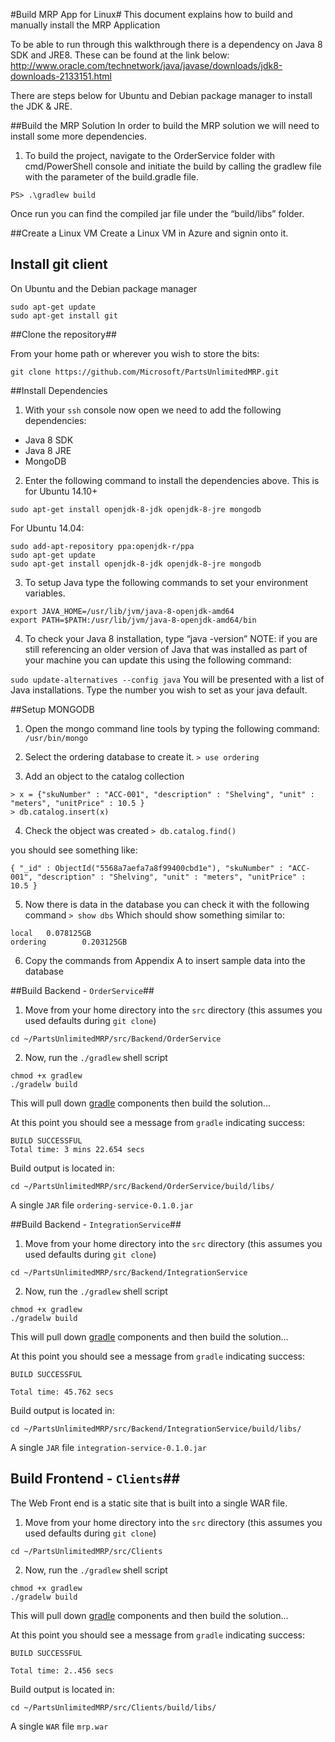 #Build MRP App for Linux#
This document explains how to build and manually install the MRP Application

To be able to run through this walkthrough there is a dependency on Java 8 SDK and JRE8. These can be found at the link below:
http://www.oracle.com/technetwork/java/javase/downloads/jdk8-downloads-2133151.html

There are steps below for Ubuntu and Debian package manager to install the JDK & JRE.

##Build the MRP Solution 
In order to build the MRP solution we will need to install some more dependencies. 
1.  To build the project, navigate to the OrderService folder with cmd/PowerShell console and initiate the build by calling the gradlew file with the parameter of the build.gradle file.

`PS> .\gradlew build`

Once run you can find the compiled jar file under the “build/libs” folder.

##Create a Linux VM 
Create a Linux VM in Azure and signin onto it.

## Install git client ##

On Ubuntu and the Debian package manager

```
sudo apt-get update
sudo apt-get install git
```

##Clone the repository##

From your home path or wherever you wish to store the bits:
```
git clone https://github.com/Microsoft/PartsUnlimitedMRP.git
```

##Install Dependencies
1.  With your `ssh` console now open we need to add the following dependencies:
 - Java 8 SDK
 - Java 8 JRE
 - MongoDB
2. Enter the following command to install the dependencies above. This is for Ubuntu 14.10+
```
sudo apt-get install openjdk-8-jdk openjdk-8-jre mongodb
```
For Ubuntu 14.04:
```
sudo add-apt-repository ppa:openjdk-r/ppa
sudo apt-get update
sudo apt-get install openjdk-8-jdk openjdk-8-jre mongodb
```
3.  To setup Java type the following commands to set your environment variables.
```
export JAVA_HOME=/usr/lib/jvm/java-8-openjdk-amd64
export PATH=$PATH:/usr/lib/jvm/java-8-openjdk-amd64/bin
```
4.  To check your Java 8 installation, type “java -version”
NOTE: if you are still referencing an older version of Java that was installed as part of your machine you can update this using the following command:

`sudo update-alternatives --config java`
You will be presented with a list of Java installations. Type the number you wish to set as your java default.

##Setup MONGODB
1.  Open the mongo command line tools by typing the following command:
`/usr/bin/mongo`

2.  Select the ordering database to create it.
`> use ordering`

3. Add an object to the catalog collection
```
> x = {"skuNumber" : "ACC-001", "description" : "Shelving", "unit" : "meters", "unitPrice" : 10.5 }
> db.catalog.insert(x)
```
4.  Check the object was created 
`> db.catalog.find()`

you should see something like:
```
{ "_id" : ObjectId("5568a7aefa7a8f99400cbd1e"), "skuNumber" : "ACC-001", "description" : "Shelving", "unit" : "meters", "unitPrice" : 10.5 }

```

5. Now there is data in the database you can check it with the following command 
`> show dbs`
Which should show something similar to:
```
local   0.078125GB
ordering        0.203125GB
```

6.  Copy the commands from Appendix A to insert sample data into the database 


##Build Backend - `OrderService`##

1. Move from your home directory into the `src` directory (this assumes you used defaults during `git clone`) 
```
cd ~/PartsUnlimitedMRP/src/Backend/OrderService
```
2. Now, run the `./gradlew` shell script 
```
chmod +x gradlew
./gradelw build
```

This will pull down [gradle](http://gradle.org/) components then build the solution...

At this point you should see a message from `gradle` indicating success:
```
BUILD SUCCESSFUL
Total time: 3 mins 22.654 secs
```
Build output is located in:
```
cd ~/PartsUnlimitedMRP/src/Backend/OrderService/build/libs/
```
A single `JAR` file `ordering-service-0.1.0.jar`

##Build Backend - `IntegrationService`##
1. Move from your home directory into the `src` directory (this assumes you used defaults during `git clone`) 
```
cd ~/PartsUnlimitedMRP/src/Backend/IntegrationService
```
2. Now, run the `./gradlew` shell script
```
chmod +x gradlew
./gradelw build
```

This will pull down [gradle](http://gradle.org/) components and then build the solution...

At this point you should see a message from `gradle` indicating success:
```
BUILD SUCCESSFUL

Total time: 45.762 secs
```
Build output is located in:
```
cd ~/PartsUnlimitedMRP/src/Backend/IntegrationService/build/libs/
```
A single `JAR` file `integration-service-0.1.0.jar`



## Build Frontend - `Clients`##
The Web Front end is a static site that is built into a single WAR file.
1. Move from your home directory into the `src` directory (this assumes you used defaults during `git clone`) 
```
cd ~/PartsUnlimitedMRP/src/Clients
```
2. Now, run the `./gradlew` shell script
```
chmod +x gradlew
./gradelw build
```
This will pull down [gradle](http://gradle.org/) components and then build the solution...

At this point you should see a message from `gradle` indicating success:
```
BUILD SUCCESSFUL

Total time: 2..456 secs
```
Build output is located in:
```
cd ~/PartsUnlimitedMRP/src/Clients/build/libs/
```
A single `WAR` file `mrp.war`
